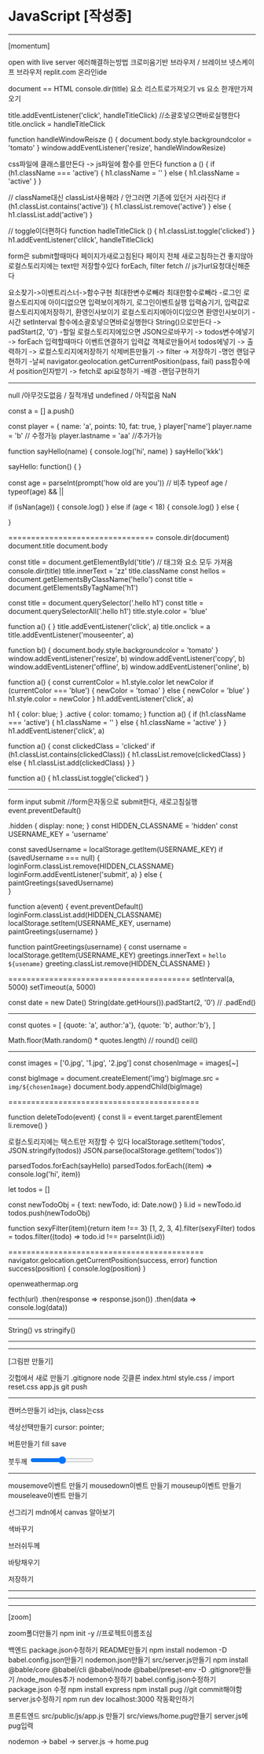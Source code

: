 # JavaScript [작성중]



-----------------------------------------------------------------------------

[momentum]

open with live server 에러해결하는방법
크로미움기반 브라우저 / 브레이브
넷스케이프 브라우저
replit.com 온라인ide

document == HTML
console.dir(title)
요소 리스트로가져오기 vs 요소 한개만가져오기

title.addEventListener('click', handleTitleClick) //소괄호넣으면바로실행한다
title.onclick = handleTitleClick

function handleWindowReisze () {
	document.body.style.backgroundcolor = 'tomato'
}
window.addEventListener('resize', handleWindowResize)

css파일에 클래스를만든다 -> js파일에 함수를 만든다
function a () {
	if (h1.className === 'active') {
		h1.className = ''
	} else {
		h1.className = 'active'
	}
}

// className대신 classList사용해라 / 안그러면 기존에 있던거 사라진다
if (h1.classList.contains('active')) {
	h1.classList.remove('active')
} else {
	h1.classList.add('active')
}

// toggle이더편하다
function hadleTitleClick () {
	h1.classList.toggle('clicked')
}
h1.addEventListener('clilck', handleTitleClick)

form은 submit할때마다 페이지가새로고침된다
페이지 전체 새로고침하는건 좋지않아
로컬스토리지에는 text만 저장할수있다
forEach, filter
fetch // js가url요청대신해준다

요소찾기->이벤트리스너->함수구현
최대한변수로빼라
최대한함수로빼라
-로그인
	로컬스토리지에 아이디없으면 입력보이게하기, 로그인이벤트실행
	입력숨기기, 입력값로컬스토리지에저장하기, 환영인사보이기
	로컬스토리지에아이디있으면 환영인사보이기
-시간
	setInterval
	함수에소괄호넣으면바로실행한다
	String()으로만든다 -> padStart(2, '0')
-할일
	로컬스토리지에있으면 JSON으로바꾸기 -> todos변수에넣기 -> forEach
	입력할때마다 이벤트연결하기
	입력값 객체로만들어서 todos에넣기 -> 출력하기 -> 로컬스토리지에저장하기
	삭제버튼만들기 -> filter -> 저장하기
-명언
	랜덤구현하기
-날씨
	navigator.geolocation.getCurrentPosition(pass, fail)
	pass함수에서 position인자받기 -> fetch로 api요청하기
-배경
-랜덤구현하기

-------------------------------------------------------------------------------------------------------------------



null /아무것도없음 / 질적개념
undefined / 아직없음
NaN

const a = []
a.push()

const player = {
	name: 'a',
	points: 10,
	fat: true,
}
player['name']
player.name = 'b' // 수정가능
player.lastname = 'aa' //추가가능

function sayHello(name) {
	console.log('hi', name)
}
sayHello('kkk')

sayHello: function() {
}

const age = parseInt(prompt('how old are you')) // 비추
typeof age / typeof(age)
&& ||

if (isNan(age)) {
	console.log()
} else if (age < 18) {
	console.log()
} else {

}


================================
console.dir(document)
document.title
document.body

const title = document.getElementById('title') // 태그와 요소 모두 가져옴
console.dir(title)
title.innerText = 'zz'
title.className
const hellos = document.getElementsByClassName('hello')
const title = document.getElementsByTagName('h1')

const title = document.querySelector('.hello h1')
const title = document.querySelectorAll('.hello h1')
title.style.color = 'blue'

function a() {
}
title.addEventListener('click', a)
title.onclick = a
title.addEventListener('mouseenter', a)

function b() {
	document.body.style.backgroundcolor = 'tomato'
}
window.addEventListener('resize', b)
window.addEventListener('copy', b)
window.addEventListener('offline', b)
window.addEventListener('online', b)

function a() {
	const currentColor = h1.style.color
	let newColor
	if (currentColor === 'blue') {
		newColor = 'tomao'
	} else {
		newColor = 'blue'
	}
	h1.style.color = newColor
}
h1.addEventListener('click', a)


h1 {
	color: blue;
}
.active {
	color: tomamo;
}
function a() {
	if (h1.className === 'active') {
		h1.className = ''
	} else {
		h1.className = 'active'
	}
}
h1.addEventListener('click', a)

function a() {
	const clickedClass = 'clicked'
	if (h1.classList.contains(clickedClass)) {
		h1.classList.remove(clickedClass)
	} else {
		h1.classList.add(clickedClass)
	}
}

function a() {
	h1.classList.toggle('clicked')
}

-----------------------------------------------------
form input submit //form은자동으로 submit한다, 새로고침실행
event.preventDefault()


.hidden {
	display: none;
}
const HIDDEN_CLASSNAME = 'hidden'
const USERNAME_KEY = 'username'

const savedUsername = localStorage.getItem(USERNAME_KEY)
if (savedUsername === null) {
	loginForm.classList.remove(HIDDEN_CLASSNAME)
	loginForm.addEventListener('submit', a)
} else {
	paintGreetings(savedUsername)	
}

function a(event) {
	event.preventDefault()
	loginForm.classList.add(HIDDEN_CLASSNAME)
	localStorage.setItem(USERNAME_KEY, username)
	paintGreetings(username)
}

function paintGreetings(username) {
	const username = localStorage.getItem(USERNAME_KEY)
	greetings.innerText = `hello ${usename}`
	greeting.classList.remove(HIDDEN_CLASSNAME)
}

========================================
setInterval(a, 5000)
setTimeout(a, 5000)

const date = new Date()
String(date.getHours()).padStart(2, '0') // .padEnd()

-----------------------------------------------------
const quotes = [
	{quote: 'a', author:'a'},
	{quote: 'b', author:'b'},
]

Math.floor(Math.random() * quotes.length) // round() ceil()


-----------------------------------------------------------------------------------------------


const images = ['0.jpg', '1.jpg', '2.jpg']
const chosenImage = images[~]

const bigImage = document.createElement('img')
bigImage.src = `img/${chosenImage}`
document.body.appendChild(bigImage)

==========================================

function deleteTodo(event) {
	const li = event.target.parentElement
	li.remove()
}

로컬스토리지에는 텍스트만 저장할 수 있다
localStorage.setItem('todos', JSON.stringify(todos))
JSON.parse(localStorage.getItem('todos'))

parsedTodos.forEach(sayHello)
parsedTodos.forEach((item) => console.log('hi', item))

let todos = []

const newTodoObj = {
	text: newTodo,
	id: Date.now()
}
li.id = newTodo.id
todos.push(newTodoObj)

function sexyFilter(item){return item !== 3}
[1, 2, 3, 4].filter(sexyFilter)
todos = todos.filter((todo) => todo.id !== parseInt(li.id))

===========================================
navigator.gelocation.getCurrentPosition(success, error)
function success(position) {
	console.log(position)
}

openweathermap.org

fecth(url)
	.then(response => response.json())
	.then(data => console.log(data))

--------------------------------------------------------
String() vs stringify()


------------------------------------------------------------

-------------------------------------------------------------





[그림판 만들기]

깃헙에서 새로 만들기
.gitignore node
깃클론
index.html
style.css / import reset.css
app.js
git push

-------------------------------------------------------
캔버스만들기
id는js, class는css
<canvas></canvas>

색상선택만들기
cursor: pointer;

버튼만들기
fill
save

붓두께
<input type='range' min='0.1' max='5.0' value='2.5' step='0.5' />

-----------------------------------------------------------
mousemove이벤트 만들기
mousedown이벤트 만들기
mouseup이벤트 만들기
mouseleave이벤트 만들기

선그리기
mdn에서 canvas 알아보기

색바꾸기

브러쉬두께

바탕채우기

저장하기





--------------------------------------------

-------------------------------------

---------------------------------------------

[zoom]



zoom폴더만들기
npm init -y //프로젝트이름조심

백엔드
package.json수정하기
README만들기
npm install nodemon -D
babel.config.json만들기
nodemon.json만들기
src/server.js만들기
npm install @bable/core @babel/cli @babel/node @babel/preset-env -D
.gitignore만들기 /node_moules추가
nodemon수정하기
babel.config.json수정하기
package.json 수정
npm install express
npm install pug //git commit해야함
server.js수정하기
npm run dev
localhost:3000 작동확인하기

프론트엔드
src/public/js/app.js 만들기
src/views/home.pug만들기
server.js에 pug입력

nodemon -> babel -> server.js -> home.pug
